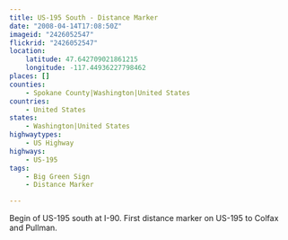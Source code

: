 ```yaml
---
title: US-195 South - Distance Marker
date: "2008-04-14T17:08:50Z"
imageid: "2426052547"
flickrid: "2426052547"
location:
    latitude: 47.642709021861215
    longitude: -117.44936227798462
places: []
counties:
    - Spokane County|Washington|United States
countries:
    - United States
states:
    - Washington|United States
highwaytypes:
    - US Highway
highways:
    - US-195
tags:
    - Big Green Sign
    - Distance Marker

---
```

Begin of US-195 south at I-90.  First distance marker on US-195 to Colfax and Pullman.
